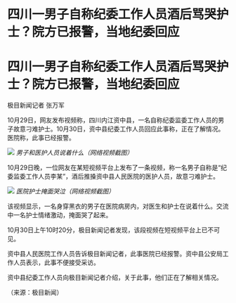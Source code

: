 # 四川一男子自称纪委工作人员酒后骂哭护士？院方已报警，当地纪委回应

# 四川一男子自称纪委工作人员酒后骂哭护士？院方已报警，当地纪委回应

极目新闻记者 张万军

10月29日，网友发布视频称，四川内江资中县，一名自称纪委监委工作人员的男子故意刁难护士。10月30日，资中县纪委工作人员回应此事称，正在了解情况。医院称，此事已经报警。

![](https://inews.gtimg.com/om_bt/Ogghpi1DkksFhiOSFTzJUgTRBOsqdD3ZxLkPAwbijci_AAA/1000)
_男子和医护人员说着什么（网络视频截图）_

10月29日晚，一位网友在某短视频平台上发布了一条视频，称一名男子自称是“纪委监委工作人员李某”，酒后推搡资中县人民医院的医护人员，故意刁难护士。

![](https://inews.gtimg.com/om_bt/OqcB4YoX0E_E8-MifSibR_1-YrY8jfBvSqntpABe8JqvIAA/1000)
_医院护士掩面哭泣（网络视频截图）_

该视频显示，一名身穿黑衣的男子在医院病房内，对医生和护士在说着什么。交流中一名护士情绪激动，掩面哭了起来。

10月30日上午10时20分，极目新闻记者发现，该段视频在短视频平台上已不可见。

资中县人民医院工作人员告诉极目新闻记者，此事医院已经报警。资中县公安局工作人员表示，此事不便接受采访。

资中县纪委工作人员向极目新闻记者介绍，关于此事，他们正在了解相关情况。

（来源：极目新闻）

